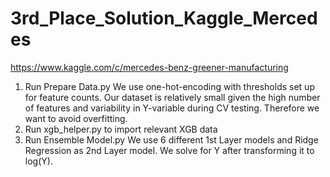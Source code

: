 # 3rd_Place_Solution_Kaggle_Mercedes
https://www.kaggle.com/c/mercedes-benz-greener-manufacturing

1. Run Prepare Data.py 
We use one-hot-encoding with thresholds set up for feature counts. Our dataset is relatively small given the high number 
of features and variability in Y-variable during CV testing. Therefore we want to avoid overfitting.
2. Run xgb_helper.py to import relevant XGB data
3. Run Ensemble Model.py
We use 6 different 1st Layer models and Ridge Regression as 2nd Layer model. We solve for Y after transforming it
to log(Y).
